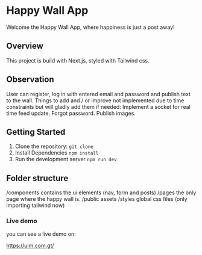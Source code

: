 # Happy Wall App

Welcome the Happy Wall App, where happiness is just a post away!

## Overview

This project is build with Next.js, styled with Tailwind css.

## Observation

User can register, log in with entered email and password and publish text to the wall.
Things to add and / or improve not implemented due to time constraints but
will gladly add them if needed:
Implement a socket for real time feed update.
Forgot password.
Publish images.

## Getting Started

1. Clone the repository:
   `git clone `
2. Install Dependencies
   `npm install`
3. Run the development server
   `npm run dev`

## Folder structure

/components
contains the ui elements (nav, form and posts)
/pages
the only page where the happy wall is.
/public
assets
/styles
global css files (only importing tailwind now)

### Live demo

you can see a live demo on:

https://uim.com.gt/
